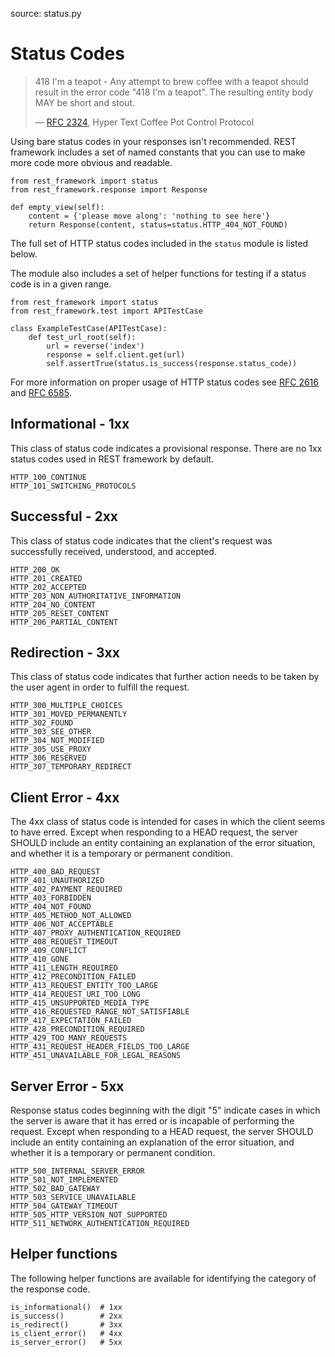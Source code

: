 source: status.py

# Status Codes

> 418 I'm a teapot - Any attempt to brew coffee with a teapot should result in the error code "418 I'm a teapot".  The resulting entity body MAY be short and stout.
>
> &mdash; [RFC 2324][rfc2324], Hyper Text Coffee Pot Control Protocol

Using bare status codes in your responses isn't recommended.  REST framework includes a set of named constants that you can use to make more code more obvious and readable.

    from rest_framework import status
    from rest_framework.response import Response

    def empty_view(self):
        content = {'please move along': 'nothing to see here'}
        return Response(content, status=status.HTTP_404_NOT_FOUND)

The full set of HTTP status codes included in the `status` module is listed below.

The module also includes a set of helper functions for testing if a status code is in a given range.

    from rest_framework import status
	from rest_framework.test import APITestCase

	class ExampleTestCase(APITestCase):
	    def test_url_root(self):
	        url = reverse('index')
	        response = self.client.get(url)
	        self.assertTrue(status.is_success(response.status_code))


For more information on proper usage of HTTP status codes see [RFC 2616][rfc2616]
and [RFC 6585][rfc6585].

## Informational - 1xx

This class of status code indicates a provisional response.  There are no 1xx status codes used in REST framework by default.

    HTTP_100_CONTINUE
    HTTP_101_SWITCHING_PROTOCOLS

## Successful - 2xx

This class of status code indicates that the client's request was successfully received, understood, and accepted.

    HTTP_200_OK
    HTTP_201_CREATED
    HTTP_202_ACCEPTED
    HTTP_203_NON_AUTHORITATIVE_INFORMATION
    HTTP_204_NO_CONTENT
    HTTP_205_RESET_CONTENT
    HTTP_206_PARTIAL_CONTENT

## Redirection - 3xx

This class of status code indicates that further action needs to be taken by the user agent in order to fulfill the request.

    HTTP_300_MULTIPLE_CHOICES
    HTTP_301_MOVED_PERMANENTLY
    HTTP_302_FOUND
    HTTP_303_SEE_OTHER
    HTTP_304_NOT_MODIFIED
    HTTP_305_USE_PROXY
    HTTP_306_RESERVED
    HTTP_307_TEMPORARY_REDIRECT

## Client Error - 4xx

The 4xx class of status code is intended for cases in which the client seems to have erred.  Except when responding to a HEAD request, the server SHOULD include an entity containing an explanation of the error situation, and whether it is a temporary or permanent condition.

    HTTP_400_BAD_REQUEST
    HTTP_401_UNAUTHORIZED
    HTTP_402_PAYMENT_REQUIRED
    HTTP_403_FORBIDDEN
    HTTP_404_NOT_FOUND
    HTTP_405_METHOD_NOT_ALLOWED
    HTTP_406_NOT_ACCEPTABLE
    HTTP_407_PROXY_AUTHENTICATION_REQUIRED
    HTTP_408_REQUEST_TIMEOUT
    HTTP_409_CONFLICT
    HTTP_410_GONE
    HTTP_411_LENGTH_REQUIRED
    HTTP_412_PRECONDITION_FAILED
    HTTP_413_REQUEST_ENTITY_TOO_LARGE
    HTTP_414_REQUEST_URI_TOO_LONG
    HTTP_415_UNSUPPORTED_MEDIA_TYPE
    HTTP_416_REQUESTED_RANGE_NOT_SATISFIABLE
    HTTP_417_EXPECTATION_FAILED
    HTTP_428_PRECONDITION_REQUIRED
    HTTP_429_TOO_MANY_REQUESTS
    HTTP_431_REQUEST_HEADER_FIELDS_TOO_LARGE
	HTTP_451_UNAVAILABLE_FOR_LEGAL_REASONS

## Server Error - 5xx

Response status codes beginning with the digit "5" indicate cases in which the server is aware that it has erred or is incapable of performing the request.  Except when responding to a HEAD request, the server SHOULD include an entity containing an explanation of the error situation, and whether it is a temporary or permanent condition.

    HTTP_500_INTERNAL_SERVER_ERROR
    HTTP_501_NOT_IMPLEMENTED
    HTTP_502_BAD_GATEWAY
    HTTP_503_SERVICE_UNAVAILABLE
    HTTP_504_GATEWAY_TIMEOUT
    HTTP_505_HTTP_VERSION_NOT_SUPPORTED
    HTTP_511_NETWORK_AUTHENTICATION_REQUIRED

## Helper functions

The following helper functions are available for identifying the category of the response code.

    is_informational()  # 1xx
    is_success()        # 2xx
    is_redirect()       # 3xx
    is_client_error()   # 4xx
    is_server_error()   # 5xx

[rfc2324]: http://www.ietf.org/rfc/rfc2324.txt
[rfc2616]: http://www.w3.org/Protocols/rfc2616/rfc2616-sec10.html
[rfc6585]: http://tools.ietf.org/html/rfc6585
